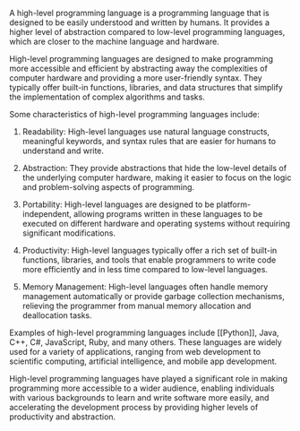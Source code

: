 A high-level programming language is a programming language that is designed to be easily understood and written by humans. It provides a higher level of abstraction compared to low-level programming languages, which are closer to the machine language and hardware.

High-level programming languages are designed to make programming more accessible and efficient by abstracting away the complexities of computer hardware and providing a more user-friendly syntax. They typically offer built-in functions, libraries, and data structures that simplify the implementation of complex algorithms and tasks.

Some characteristics of high-level programming languages include:

1. Readability: High-level languages use natural language constructs, meaningful keywords, and syntax rules that are easier for humans to understand and write.

2. Abstraction: They provide abstractions that hide the low-level details of the underlying computer hardware, making it easier to focus on the logic and problem-solving aspects of programming.

3. Portability: High-level languages are designed to be platform-independent, allowing programs written in these languages to be executed on different hardware and operating systems without requiring significant modifications.

4. Productivity: High-level languages typically offer a rich set of built-in functions, libraries, and tools that enable programmers to write code more efficiently and in less time compared to low-level languages.

5. Memory Management: High-level languages often handle memory management automatically or provide garbage collection mechanisms, relieving the programmer from manual memory allocation and deallocation tasks.

Examples of high-level programming languages include [[Python]], Java, C++, C#, JavaScript, Ruby, and many others. These languages are widely used for a variety of applications, ranging from web development to scientific computing, artificial intelligence, and mobile app development.

High-level programming languages have played a significant role in making programming more accessible to a wider audience, enabling individuals with various backgrounds to learn and write software more easily, and accelerating the development process by providing higher levels of productivity and abstraction.